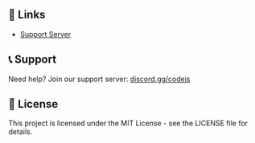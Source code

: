 
## 🔗 Links
- [Support Server](https://discord.gg/codejs)


## 📞 Support
Need help? Join our support server: [discord.gg/codejs](https://discord.gg/codejs)

## 📜 License
This project is licensed under the MIT License - see the LICENSE file for details. 